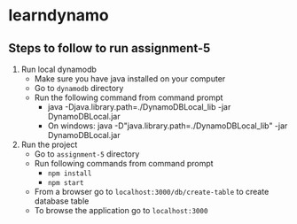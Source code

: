 
# learndynamo
  

## Steps to follow to run assignment-5 

1. Run local dynamodb
   * Make sure you have java installed on your computer
   * Go to `dynamodb` directory
   * Run the following command from command prompt
     * java -Djava.library.path=./DynamoDBLocal_lib -jar DynamoDBLocal.jar
     * On windows: java -D"java.library.path=./DynamoDBLocal_lib" -jar DynamoDBLocal.jar
2. Run the project
   * Go to `assignment-5` directory
   * Run following commands from command prompt
     * `npm install`
     * `npm start`
    * From a browser go to `localhost:3000/db/create-table` to create database table
    * To browse the application go to `localhost:3000`

